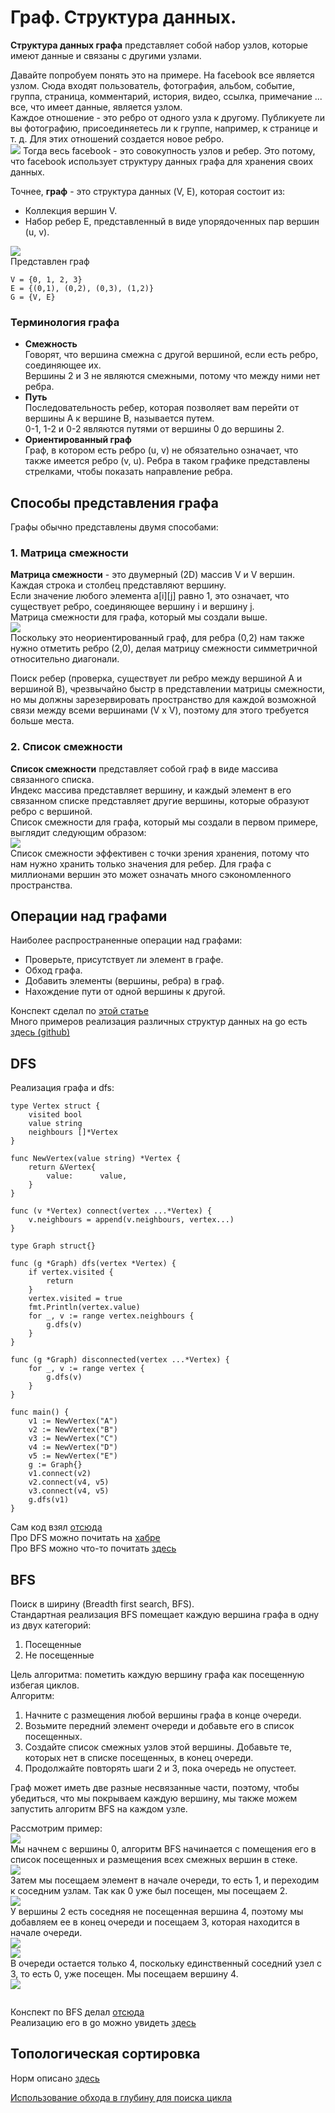 # Граф. Структура данных.
__Структура данных графа__ представляет собой набор узлов, которые имеют данные и связаны с другими узлами.  

Давайте попробуем понять это на примере. На facebook все является узлом. Сюда входят пользователь, фотография, альбом, событие, группа, страница, комментарий, история, видео, ссылка, примечание ... все, что имеет данные, является узлом.  
Каждое отношение - это ребро от одного узла к другому. Публикуете ли вы фотографию, присоединяетесь ли к группе, например, к странице и т. д. Для этих отношений создается новое ребро.  
![](https://github.com/Chekunin/algorithms/blob/master/graph/graph-1.png)
Тогда весь facebook - это совокупность узлов и ребер. Это потому, что facebook использует структуру данных графа для хранения своих данных.  

Точнее, **граф** - это структура данных (V, E), которая состоит из:  
* Коллекция вершин V.
* Набор ребер E, представленный в виде упорядоченных пар вершин (u, v).

![](https://github.com/Chekunin/algorithms/blob/master/graph/graph-2.png)  
Представлен граф  
```
V = {0, 1, 2, 3}
E = {(0,1), (0,2), (0,3), (1,2)}
G = {V, E}
```
### Терминология графа
* **Смежность**  
Говорят, что вершина смежна с другой вершиной, если есть ребро, соединяющее их.  
Вершины 2 и 3 не являются смежными, потому что между ними нет ребра.  
* **Путь**  
Последовательность ребер, которая позволяет вам перейти от вершины A к вершине B, называется путем.  
0-1, 1-2 и 0-2 являются путями от вершины 0 до вершины 2.  
* **Ориентированный граф**  
Граф, в котором есть ребро (u, v) не обязательно означает, что также имеется ребро (v, u). Ребра в таком графике представлены стрелками, чтобы показать направление ребра.  

## Способы представления графа
Графы обычно представлены двумя способами:  
### 1. Матрица смежности
__Матрица смежности__ - это двумерный (2D) массив V и V вершин. Каждая строка и столбец представляют вершину.  
Если значение любого элемента a[i][j] равно 1, это означает, что существует ребро, соединяющее вершину i и вершину j.  
Матрица смежности для графа, который мы создали выше.  
![](https://github.com/Chekunin/algorithms/blob/master/graph/graph-3.png)  
Поскольку это неориентированный граф, для ребра (0,2) нам также нужно отметить ребро (2,0), делая матрицу смежности симметричной относительно диагонали.  

Поиск ребер (проверка, существует ли ребро между вершиной A и вершиной B), чрезвычайно быстр в представлении матрицы смежности, но мы должны зарезервировать пространство для каждой возможной связи между всеми вершинами (V x V), поэтому для этого требуется больше места.  

### 2. Список смежности
**Список смежности** представляет собой граф в виде массива связанного списка.  
Индекс массива представляет вершину, и каждый элемент в его связанном списке представляет другие вершины, которые образуют ребро с вершиной.  
Список смежности для графа, который мы создали в первом примере, выглядит следующим образом:  
![](https://github.com/Chekunin/algorithms/blob/master/graph/graph-4.png)  
Список смежности эффективен с точки зрения хранения, потому что нам нужно хранить только значения для ребер. Для графа с миллионами вершин это может означать много сэкономленного пространства.  

## Операции над графами
Наиболее распространенные операции над графами:  
* Проверьте, присутствует ли элемент в графе.
* Обход графа.
* Добавить элементы (вершины, ребра) в граф.
* Нахождение пути от одной вершины к другой.  

Конспект сделал по [этой статье](https://evileg.com/ru/post/492/)  
Много примеров реализация различных структур данных на go есть [здесь (github)](https://github.com/maximelamure/algorithms/tree/d7cfe2f2953cf79c2dfc03152a92ac9e4635d45c/datastructure)

## DFS
Реализация графа и dfs:  
```golang
type Vertex struct {
	visited bool
	value string
	neighbours []*Vertex
}

func NewVertex(value string) *Vertex {
	return &Vertex{
		value:      value,
	}
}

func (v *Vertex) connect(vertex ...*Vertex) {
	v.neighbours = append(v.neighbours, vertex...)
}

type Graph struct{}

func (g *Graph) dfs(vertex *Vertex) {
	if vertex.visited {
		return
	}
	vertex.visited = true
	fmt.Println(vertex.value)
	for _, v := range vertex.neighbours {
		g.dfs(v)
	}
}

func (g *Graph) disconnected(vertex ...*Vertex) {
	for _, v := range vertex {
		g.dfs(v)
	}
}

func main() {
	v1 := NewVertex("A")
	v2 := NewVertex("B")
	v3 := NewVertex("C")
	v4 := NewVertex("D")
	v5 := NewVertex("E")
	g := Graph{}
	v1.connect(v2)
	v2.connect(v4, v5)
	v3.connect(v4, v5)
	g.dfs(v1)
}
```
Сам код взял [отсюда](https://codereview.stackexchange.com/questions/186035/dfs-implementation)  
Про DFS можно почитать на [хабре](https://habr.com/ru/post/200074/)  
Про BFS можно что-то почитать [здесь](https://evileg.com/ru/post/512/)  

## BFS
Поиск в ширину (Breadth first search, BFS).  
Стандартная реализация BFS помещает каждую вершина графа в одну из двух категорий:  
1. Посещенные  
2. Не посещенные  

Цель алгоритма: пометить каждую вершину графа как посещенную избегая циклов.  
Алгоритм:  
1. Начните с размещения любой вершины графа в конце очереди.
2. Возьмите передний элемент очереди и добавьте его в список посещенных.
3. Создайте список смежных узлов этой вершины. Добавьте те, которых нет в списке посещенных, в конец очереди.
4. Продолжайте повторять шаги 2 и 3, пока очередь не опустеет.  

Граф может иметь две разные несвязанные части, поэтому, чтобы убедиться, что мы покрываем каждую вершину, мы также можем запустить алгоритм BFS на каждом узле.  

Рассмотрим пример:  
![](https://github.com/Chekunin/algorithms/blob/master/graph/graph-5.png)  
Мы начнем с вершины 0, алгоритм BFS начинается с помещения его в список посещенных и размещения всех смежных вершин в стеке.  
![](https://github.com/Chekunin/algorithms/blob/master/graph/graph-6.png)  
Затем мы посещаем элемент в начале очереди, то есть 1, и переходим к соседним узлам. Так как 0 уже был посещен, мы посещаем 2.  
![](https://github.com/Chekunin/algorithms/blob/master/graph/graph-7.png)  
У вершины 2 есть соседняя не посещенная вершина 4, поэтому мы добавляем ее в конец очереди и посещаем 3, которая находится в начале очереди.  
![](https://github.com/Chekunin/algorithms/blob/master/graph/graph-8.png)  
![](https://github.com/Chekunin/algorithms/blob/master/graph/graph-9.png)  
В очереди остается только 4, поскольку единственный соседний узел с 3, то есть 0, уже посещен. Мы посещаем вершину 4.  
![](https://github.com/Chekunin/algorithms/blob/master/graph/graph-10.png)  

```golang
```

Конспект по BFS делал [отсюда](https://evileg.com/ru/post/512/)  
Реализацию его в go можно увидеть [здесь](https://cybernetist.com/2019/03/09/breadth-first-search-using-go-standard-library/)  


## Топологическая сортировка
Норм описано [здесь](https://habr.com/ru/post/100953/)  

[Использование обхода в глубину для поиска цикла](https://neerc.ifmo.ru/wiki/index.php?title=%D0%98%D1%81%D0%BF%D0%BE%D0%BB%D1%8C%D0%B7%D0%BE%D0%B2%D0%B0%D0%BD%D0%B8%D0%B5_%D0%BE%D0%B1%D1%85%D0%BE%D0%B4%D0%B0_%D0%B2_%D0%B3%D0%BB%D1%83%D0%B1%D0%B8%D0%BD%D1%83_%D0%B4%D0%BB%D1%8F_%D0%BF%D0%BE%D0%B8%D1%81%D0%BA%D0%B0_%D1%86%D0%B8%D0%BA%D0%BB%D0%B0)
